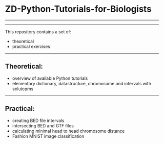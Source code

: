 # ZD-Python-Tutorials-for-Biologists
----------------------------------------------------------------------------------------------------------------------------------------
----------------------------------------------------------------------------------------------------------------------------------------

This repository contains a set of:

- theoretical
- practical exercises

----------------------------------------------------------------------------------------------------------------------------------------

## Theoretical:

- overview of available Python tutorials
- elementary dictionary, datastructure, chromosome and intervals with solutopms

----------------------------------------------------------------------------------------------------------------------------------------

## Practical:

- creating BED file intervals
- intersecting BED and GTF files
- calculating minimal head to head chromosome distance
- Fashion MNIST image classification
